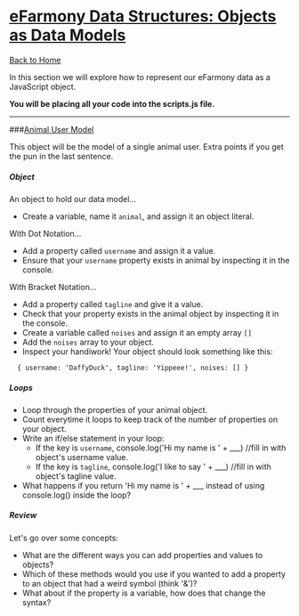 # [eFarmony Data Structures: Objects as Data Models](id:pt1)
[Back to Home](https://github.com/bgando/JS102)

In this section we will explore how to represent our eFarmony data as a JavaScript object.

**You will be placing all your code into the scripts.js file.** 

---

###[Animal User Model](id:model) 

This object will be the model of a single animal user. Extra points if you get the pun in the last sentence.

##### Object
An object to hold our data model...

- Create a variable, name it `animal`, and assign it an object literal.

With Dot Notation…

- Add a property called `username` and assign it a value.
- Ensure that your `username` property exists in animal by inspecting it in the console.

With Bracket Notation…

- Add a property called `tagline` and give it a value.
- Check that your property exists in the animal object by inspecting it in the console.
- Create a variable called `noises` and assign it an empty array `[]`
- Add the `noises` array to your object.
- Inspect your handiwork! Your object should look something like this:
``` 
  { username: 'DaffyDuck', tagline: 'Yippeee!', noises: [] }
  ```

##### Loops
- Loop through the properties of your animal object. 
- Count everytime it loops to keep track of the number of properties on your object.
- Write an if/else statement in your loop:
  -   If the key is `username`, console.log('Hi my name is ' + ___) //fill in with object's username value.
  -   If the key is `tagline`, console.log('I like to say ' + ___) //fill in with object's tagline value.
-   What happens if you return 'Hi my name is ' + ___ instead of using console.log() inside the loop?

##### Review
Let's go over some concepts:

- What are the different ways you can add properties and values to objects? 
- Which of these methods would you use if you wanted to add a property to an object that had a weird symbol (think '&')?
- What about if the property is a variable, how does that change the syntax?
